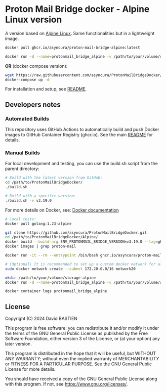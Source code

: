 # Proton Mail Bridge docker - Alpine Linux version

A version based on [Alpine Linux](https://www.alpinelinux.org/). Same functionalities but in a lightweight image.

```bash
docker pull ghcr.io/asyncura/proton-mail-bridge-alpine:latest
```
```bash
docker run -d --name=protonmail_bridge_alpine -v /path/to/your/volume/storage-alpine:/root -p 127.0.0.1:14025:25/tcp -p 127.0.0.1:14143:143/tcp --network network20 --restart=unless-stopped ghcr.io/asyncura/proton-mail-bridge-alpine:latest
```
**OR** (docker compose version):
```bash
wget https://raw.githubusercontent.com/asyncura/ProtonMailBridgeDocker/master/Alpine/compose.yaml
docker-compose up -d
```

For installation and setup, see [README](https://github.com/asyncura/ProtonMailBridgeDocker).

## Developers notes

### Automated Builds
This repository uses GitHub Actions to automatically build and push Docker images to GitHub Container Registry (ghcr.io). See the main [README](https://github.com/asyncura/ProtonMailBridgeDocker) for details.

### Manual Builds
For local development and testing, you can use the build.sh script from the parent directory:
```bash
# Build with the latest version from GitHub:
cd /path/to/ProtonMailBridgeDocker/
./build.sh

# Build with a specific version:
./build.sh -v v3.19.0
```

For more details on Docker, see: [Docker documentation](https://docs.docker.com/language/python/containerize/)
```bash
# Local tests:
docker pull golang:1.23-alpine

git clone https://github.com/asyncura/ProtonMailBridgeDocker.git
cd /path/to/ProtonMailBridgeDocker/Alpine/
docker build --build-arg ENV_PROTONMAIL_BRIDGE_VERSION=v3.19.0 --tag=ghcr.io/asyncura/proton-mail-bridge-alpine .
docker images | grep proton-mail

docker run -it --rm --entrypoint /bin/bash ghcr.io/asyncura/proton-mail-bridge-alpine:latest

# (Optional) It is recommended to set up a custom docker network for all of your containers to use, for DNS / network-alias resolution:
sudo docker network create --subnet 172.20.0.0/16 network20

mkdir /path/to/your/volume/storage-alpine
docker run -d --name=protonmail_bridge_alpine -v /path/to/your/volume/storage-alpine:/root -p 127.0.0.1:14025:25/tcp -p 127.0.0.1:14143:143/tcp --network network20 --restart=unless-stopped ghcr.io/asyncura/proton-mail-bridge-alpine:latest

docker container logs protonmail_bridge_alpine
```

## License

Copyright (C) 2024 David BASTIEN

This program is free software: you can redistribute it and/or modify
it under the terms of the GNU General Public License as published by
the Free Software Foundation, either version 3 of the License, or
(at your option) any later version.

This program is distributed in the hope that it will be useful,
but WITHOUT ANY WARRANTY; without even the implied warranty of
MERCHANTABILITY or FITNESS FOR A PARTICULAR PURPOSE.  See the
GNU General Public License for more details.

You should have received a copy of the GNU General Public License
along with this program.  If not, see <https://www.gnu.org/licenses/>.
